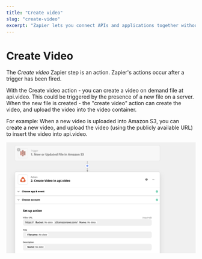 ```yaml
---
title: "Create video"
slug: "create-video"
excerpt: "Zapier lets you connect APIs and applications together without coding. The create video action let you create a video on demand file at api.video."
---
```


Create Video
============

The *Create video* Zapier step is an action.  Zapier's actions occur after a trigger has been fired. 

With the Create video action - you can create a video on demand file at api.video.  This could be triggered by the presence of a new file on a server. When the new file is created - the "create video" action can create the video, and upload the video into the video container.


For example:  When a new video is uploaded into Amazon S3, you can create a new video, and upload the video (using the publicly available URL) to insert the video into api.video.

![Imported image](/_assets/Screenshot%202021-10-25%20at%2013.40.41.png)
